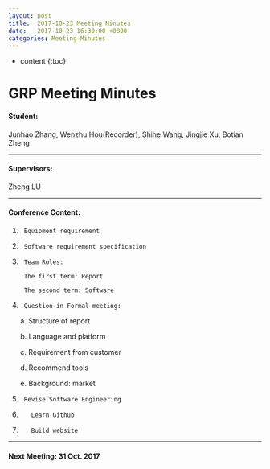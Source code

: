 ```yaml
---
layout: post
title:  2017-10-23 Meeting Minutes
date:   2017-10-23 16:30:00 +0800
categories: Meeting-Minutes
---
```


* content
{:toc}


# GRP Meeting Minutes


#### Student: 

Junhao Zhang, Wenzhu Hou(Recorder), Shihe Wang, Jingjie Xu, Botian Zheng

---

#### Supervisors: 

Zheng LU

---

#### Conference Content: 

1.		Equipment requirement

2.		Software requirement specification

3.  	Team Roles:

		The first term: Report

		The second term: Software

4.  	Question in Formal meeting:

	a.  Structure of report

	b.  Language and platform

	c.  Requirement from customer

	d.  Recommend tools

	e.  Background: market

5.    	Revise Software Engineering

6.  	  Learn Github

7.  	  Build website
	
---






	 
#### Next Meeting: 31 Oct. 2017   

